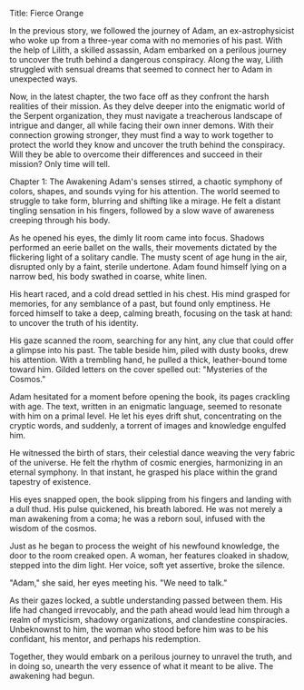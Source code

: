 Title: Fierce Orange

In the previous story, we followed the journey of Adam, an ex-astrophysicist who woke up from a three-year coma with no memories of his past. With the help of Lilith, a skilled assassin, Adam embarked on a perilous journey to uncover the truth behind a dangerous conspiracy. Along the way, Lilith struggled with sensual dreams that seemed to connect her to Adam in unexpected ways.

Now, in the latest chapter, the two face off as they confront the harsh realities of their mission. As they delve deeper into the enigmatic world of the Serpent organization, they must navigate a treacherous landscape of intrigue and danger, all while facing their own inner demons. With their connection growing stronger, they must find a way to work together to protect the world they know and uncover the truth behind the conspiracy. Will they be able to overcome their differences and succeed in their mission? Only time will tell.

Chapter 1: The Awakening
Adam's senses stirred, a chaotic symphony of colors, shapes, and sounds vying for his attention. The world seemed to struggle to take form, blurring and shifting like a mirage. He felt a distant tingling sensation in his fingers, followed by a slow wave of awareness creeping through his body.

As he opened his eyes, the dimly lit room came into focus. Shadows performed an eerie ballet on the walls, their movements dictated by the flickering light of a solitary candle. The musty scent of age hung in the air, disrupted only by a faint, sterile undertone. Adam found himself lying on a narrow bed, his body swathed in coarse, white linen.

His heart raced, and a cold dread settled in his chest. His mind grasped for memories, for any semblance of a past, but found only emptiness. He forced himself to take a deep, calming breath, focusing on the task at hand: to uncover the truth of his identity.

His gaze scanned the room, searching for any hint, any clue that could offer a glimpse into his past. The table beside him, piled with dusty books, drew his attention. With a trembling hand, he pulled a thick, leather-bound tome toward him. Gilded letters on the cover spelled out: "Mysteries of the Cosmos."

Adam hesitated for a moment before opening the book, its pages crackling with age. The text, written in an enigmatic language, seemed to resonate with him on a primal level. He let his eyes drift shut, concentrating on the cryptic words, and suddenly, a torrent of images and knowledge engulfed him.

He witnessed the birth of stars, their celestial dance weaving the very fabric of the universe. He felt the rhythm of cosmic energies, harmonizing in an eternal symphony. In that instant, he grasped his place within the grand tapestry of existence.

His eyes snapped open, the book slipping from his fingers and landing with a dull thud. His pulse quickened, his breath labored. He was not merely a man awakening from a coma; he was a reborn soul, infused with the wisdom of the cosmos.

Just as he began to process the weight of his newfound knowledge, the door to the room creaked open. A woman, her features cloaked in shadow, stepped into the dim light. Her voice, soft yet assertive, broke the silence.

"Adam," she said, her eyes meeting his. "We need to talk."

As their gazes locked, a subtle understanding passed between them. His life had changed irrevocably, and the path ahead would lead him through a realm of mysticism, shadowy organizations, and clandestine conspiracies. Unbeknownst to him, the woman who stood before him was to be his confidant, his mentor, and perhaps his redemption.

Together, they would embark on a perilous journey to unravel the truth, and in doing so, unearth the very essence of what it meant to be alive. The awakening had begun.